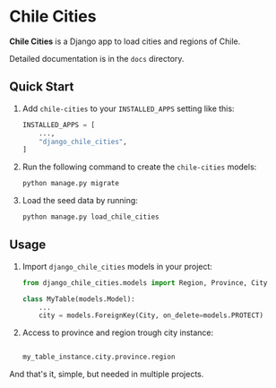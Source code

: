 # Chile Cities

**Chile Cities** is a Django app to load cities and regions of Chile.

Detailed documentation is in the `docs` directory.

## Quick Start

1. Add `chile-cities` to your `INSTALLED_APPS` setting like this:

    ```python
    INSTALLED_APPS = [
        ...,
        "django_chile_cities",
    ]
    ```

2. Run the following command to create the `chile-cities` models:

    ```bash
    python manage.py migrate
    ```

3. Load the seed data by running:

    ```bash
    python manage.py load_chile_cities
    ```

## Usage

1. Import `django_chile_cities` models in your project:

    ```python
    from django_chile_cities.models import Region, Province, City

    class MyTable(models.Model):
        ...
        city = models.ForeignKey(City, on_delete=models.PROTECT)
    ```

2. Access to province and region trough city instance:

    ```python

    my_table_instance.city.province.region

    ```

And that's it, simple, but needed in multiple projects.
